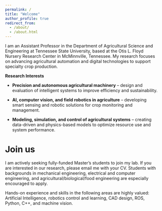```yaml
---
permalink: /
title: "Welcome"
author_profile: true
redirect_from: 
  - /about/
  - /about.html
---
```


I am an Assistant Professor in the Department of Agricultural Science and Engineering at Tennessee State University, based at the Otis L. Floyd Nursery Research Center in McMinnville, Tennessee. My research focuses on advancing agricultural automation and digital technologies to support specialty crop production.

**Research Interests**

* **Precision and autonomous agricultural machinery** – design and evaluation of intelligent systems to improve efficiency and sustainability.

* **AI, computer vision, and field robotics in agriculture** – developing smart sensing and robotic solutions for crop monitoring and management.

* **Modeling, simulation, and control of agricultural systems** – creating data-driven and physics-based models to optimize resource use and system performance.

Join us
======
I am actively seeking fully-funded Master’s students to join my lab. If you are interested in our research, please email me with your CV. Students with backgrounds in mechanical engineering, electrical and computer engineering, and agricultural/biological/food engineering are especially encouraged to apply.

Hands-on experience and skills in the following areas are highly valued: Artificial Intelligence, robotics control and learning, CAD design, ROS, Python, C++, and machine vision.

